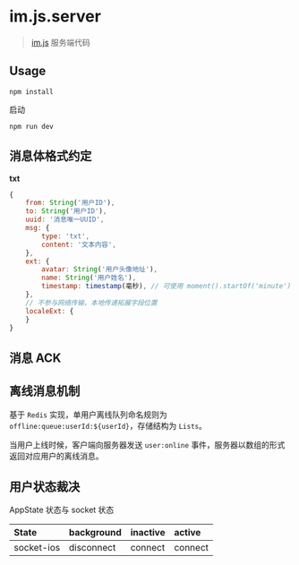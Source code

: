 # im.js.server
>[im.js](https://github.com/plusmancn/im.js) 服务端代码

## Usage
```shell
npm install
```
启动
```shell
npm run dev
```

## 消息体格式约定
**txt**  
```javascript
{
    from: String('用户ID'),
    to: String('用户ID'),
    uuid: '消息唯一UUID',
    msg: {
        type: 'txt',
        content: '文本内容',
    },
    ext: {
        avatar: String('用户头像地址'),
        name: String('用户姓名'),
        timestamp: timestamp(毫秒), // 可使用 moment().startOf('minute').fromNow() 格式化
    },
    // 不参与网络传输，本地传递拓展字段位置
    localeExt: {
    }
}
```

## 消息 ACK

## 离线消息机制
基于 `Redis` 实现，单用户离线队列命名规则为 `offline:queue:userId:${userId}`，存储结构为 `Lists`。

当用户上线时候，客户端向服务器发送 `user:online` 事件，服务器以数组的形式返回对应用户的离线消息。

## 用户状态裁决
AppState 状态与 socket 状态

State      | background | inactive | active
:----------|:-----------|:---------|:-------
socket-ios | disconnect | connect  | connect
